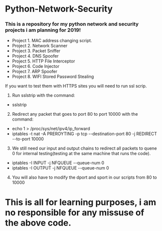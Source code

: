 # Python-Network-Security
### This is  a repository for my python network and security projects i am planning for 2019!

* Project 1. MAC address changing script.
* Project 2. Network Scanner
* Project 3. Packet Sniffer
* Project 4. DNS Spoofer
* Project 5. HTTP File Interceptor
* Project 6. Code Injector
* Project 7. ARP Spoofer
* Project 8. WIFI Stored Password Stealing 

If you want to test them with HTTPS sites you will need to run ssl scrip.
1. Run sslstrip with the command:
* sslstrip
2. Redirect any packet that goes to port 80 to port 10000 with the command:
* echo 1 > /proc/sys/net/ipv4/ip_forward
* iptables -t nat -A PREROYTING -p tcp --destination-port 80 -j REDIRECT --to-port 10000
3. We still need our input and output chains to redirect all packets to quene 0 for internal testing(testing at the same machine that runs the code).
* iptables -I INPUT -j NFQUEUE --queue-num 0
* iptables -I OUTPUT -j NFQUEUE --queue-num 0
4. You will also have to modify the dport and sport in our scripts from 80 to 10000

# This is all for learning purposes, i am no responsible for any missuse of the above code.
